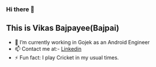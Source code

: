 ### Hi there 👋
## This is Vikas Bajpayee(Bajpai)
- 🔭 I’m currently working in Gojek as an Android Engineer
- 📫 Contact me at:- <a href = "https://www.linkedin.com/in/vikas-bajpayee-4a17aa106/">Linkedin</a>
- ⚡ Fun fact: I play Cricket in my usual times.
